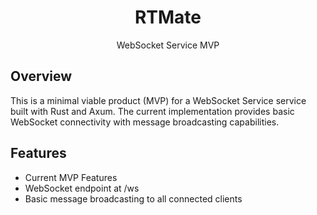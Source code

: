 <div align="center">

# RTMate

WebSocket Service MVP


</div>

## Overview
This is a minimal viable product (MVP) for a WebSocket Service service built with Rust and Axum. The current implementation provides basic WebSocket connectivity with message broadcasting capabilities.

## Features
- Current MVP Features
- WebSocket endpoint at /ws
- Basic message broadcasting to all connected clients